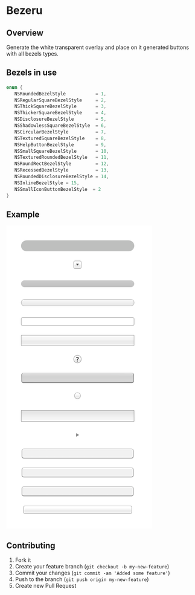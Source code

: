 # Bezeru

## Overview

Generate the white transparent overlay and place on it generated buttons with all bezels types.

## Bezels in use

```objective-c
enum {
   NSRoundedBezelStyle           = 1,
   NSRegularSquareBezelStyle     = 2,
   NSThickSquareBezelStyle       = 3,
   NSThickerSquareBezelStyle     = 4,
   NSDisclosureBezelStyle        = 5,
   NSShadowlessSquareBezelStyle  = 6,
   NSCircularBezelStyle          = 7,
   NSTexturedSquareBezelStyle    = 8,
   NSHelpButtonBezelStyle        = 9,
   NSSmallSquareBezelStyle       = 10,
   NSTexturedRoundedBezelStyle   = 11,
   NSRoundRectBezelStyle         = 12,
   NSRecessedBezelStyle          = 13,
   NSRoundedDisclosureBezelStyle = 14,
   NSInlineBezelStyle = 15,
   NSSmallIconButtonBezelStyle  = 2
}
```

## Example

![buttons](https://github.com/masterrr/Bezeru/raw/master/buttons.png)

## Contributing

1. Fork it
2. Create your feature branch (`git checkout -b my-new-feature`)
3. Commit your changes (`git commit -am 'Added some feature'`)
4. Push to the branch (`git push origin my-new-feature`)
5. Create new Pull Request